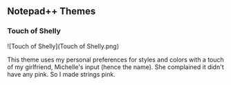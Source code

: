 ## Notepad++ Themes

### Touch of Shelly
![Touch of Shelly](Touch of Shelly.png)

This theme uses my personal preferences for styles and colors with a touch of my girlfriend, Michelle's input (hence the name). She complained it didn't have any pink. So I made strings pink. 
